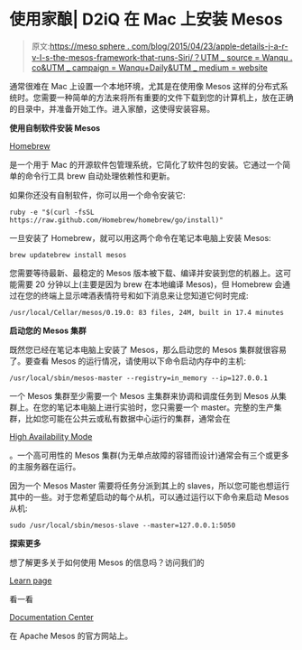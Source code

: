 # 使用家酿| D2iQ 在 Mac 上安装 Mesos

> 原文:[https://meso sphere . com/blog/2015/04/23/apple-details-j-a-r-v-I-s-the-mesos-framework-that-runs-Siri/？UTM _ source = Wanqu . co&UTM _ campaign = Wanqu+Daily&UTM _ medium = website](https://mesosphere.com/blog/2015/04/23/apple-details-j-a-r-v-i-s-the-mesos-framework-that-runs-siri/?utm_source=wanqu.co&utm_campaign=Wanqu+Daily&utm_medium=website)

通常很难在 Mac 上设置一个本地环境，尤其是在使用像 Mesos 这样的分布式系统时。您需要一种简单的方法来将所有重要的文件下载到您的计算机上，放在正确的目录中，并准备开始工作。进入家酿，这使得安装容易。

**使用自制软件安装 Mesos**

[Homebrew](http://brew.sh/)

是一个用于 Mac 的开源软件包管理系统，它简化了软件包的安装。它通过一个简单的命令行工具 brew 自动处理依赖性和更新。

如果你还没有自制软件，你可以用一个命令安装它:

```
ruby -e "$(curl -fsSL https://raw.github.com/Homebrew/homebrew/go/install)"
```

一旦安装了 Homebrew，就可以用这两个命令在笔记本电脑上安装 Mesos:

```
brew updatebrew install mesos
```

您需要等待最新、最稳定的 Mesos 版本被下载、编译并安装到您的机器上。这可能需要 20 分钟以上(主要是因为 brew 在本地编译 Mesos)，但 Homebrew 会通过在您的终端上显示啤酒表情符号和如下消息来让您知道它何时完成:

```
/usr/local/Cellar/mesos/0.19.0: 83 files, 24M, built in 17.4 minutes
```

**启动您的 Mesos 集群**

既然您已经在笔记本电脑上安装了 Mesos，那么启动您的 Mesos 集群就很容易了。要查看 Mesos 的运行情况，请使用以下命令启动内存中的主机:

```
/usr/local/sbin/mesos-master --registry=in_memory --ip=127.0.0.1
```

一个 Mesos 集群至少需要一个 Mesos 主集群来协调和调度任务到 Mesos 从集群上。在您的笔记本电脑上进行实验时，您只需要一个 master。完整的生产集群，比如您可能在公共云或私有数据中心运行的集群，通常会在

[High Availability Mode](http://mesos.apache.org/documentation/latest/high-availability/)

。一个高可用性的 Mesos 集群(为无单点故障的容错而设计)通常会有三个或更多的主服务器在运行。

因为一个 Mesos Master 需要将任务分派到其上的 slaves，所以您可能也想运行其中的一些。对于您希望启动的每个从机，可以通过运行以下命令来启动 Mesos 从机:

```
sudo /usr/local/sbin/mesos-slave --master=127.0.0.1:5050
```

**探索更多**

想了解更多关于如何使用 Mesos 的信息吗？访问我们的

[Learn page](https://docs.mesosphere.com/tutorials/)

看一看

[Documentation Center](http://mesos.apache.org/documentation/latest/)

在 Apache Mesos 的官方网站上。